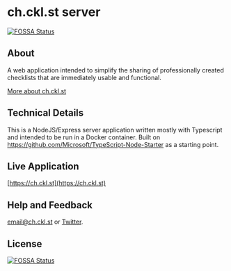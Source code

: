 # ch.ckl.st server

[![FOSSA Status](https://app.fossa.io/api/projects/git%2Bgithub.com%2Fpablooliva%2Fch.ckl.st-server.svg?type=shield)](https://app.fossa.io/projects/git%2Bgithub.com%2Fpablooliva%2Fch.ckl.st-server?ref=badge_shield)

## About

A web application intended to simplify the sharing of professionally created checklists that are immediately usable and functional.

[More about ch.ckl.st](https://voice.ch.ckl.st/about-ch-ckl-st/)

## Technical Details

This is a NodeJS/Express server application written mostly with Typescript and intended to be run in a Docker container. Built on https://github.com/Microsoft/TypeScript-Node-Starter as a starting point.

## Live Application

[https://ch.ckl.st](https://ch.ckl.st)

## Help and Feedback

[email@ch.ckl.st](mailto:email@ch.ckl.st) or [Twitter](https://twitter.com/ch_ckl_st).

## License
[![FOSSA Status](https://app.fossa.io/api/projects/git%2Bgithub.com%2Fpablooliva%2Fch.ckl.st-server.svg?type=large)](https://app.fossa.io/projects/git%2Bgithub.com%2Fpablooliva%2Fch.ckl.st-server?ref=badge_large)